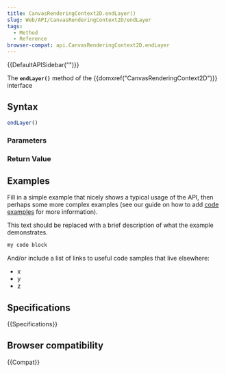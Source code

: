 ```yaml
---
title: CanvasRenderingContext2D.endLayer()
slug: Web/API/CanvasRenderingContext2D/endLayer
tags:
  - Method
  - Reference
browser-compat: api.CanvasRenderingContext2D.endLayer
---
```

{{DefaultAPISidebar("")}}

The **`endLayer()`** method of the {{domxref("CanvasRenderingContext2D")}} interface 

## Syntax

```js
endLayer()
```

### Parameters



### Return Value



## Examples

Fill in a simple example that nicely shows a typical usage of the API, then perhaps some more complex examples (see our guide on how to add [code examples](/en-US/docs/MDN/Contribute/Structures/Code_examples) for more information).

This text should be replaced with a brief description of what the example demonstrates.

```js
my code block
```

And/or include a list of links to useful code samples that live elsewhere:

*   x
*   y
*   z

## Specifications

{{Specifications}}

## Browser compatibility

{{Compat}}

